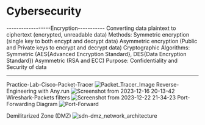 # Cybersecurity
------------------Encryption-----------
Converting data plaintext to ciphertext (encrypted, unreadable data)
Methods: 
Symmetric encryption (single key to both encypt and decrypt data)
Asymmetric encryption (Public and Private keys to encrypt and decrypt data)
Cryptographic Algorithms: 
Symmetric (AES{Advanced Encryption Standard}, DES{Data Encryption Standard})
Asymmetric (RSA and ECC)
Purpose:
Confidentiality and Security of data

---------------------------

Practice-Lab-Cisco-Packet-Tracer
![Packet_Tracer_Image](https://github.com/A00020061/Cybersecurity-Projects/assets/82016672/54f6c0ee-2e39-421f-aa65-e1b10b0e14c4)
Reverse-Engineering with Any.run
![Screenshot from 2023-12-16 20-13-42](https://github.com/A00020061/Cybersecurity-Projects/assets/82016672/f2ee6458-5954-4fdc-ab2a-53e7c3273398)
Wireshark-Packets filters 
![Screenshot from 2023-12-22 21-34-23](https://github.com/A00020061/Cybersecurity-Projects/assets/82016672/fefe314e-3a68-48ff-892c-380b9d6e0a37)
Port-Forwarding Diagram
![Port-Forward](https://github.com/A00020061/Cybersecurity-Projects/assets/82016672/0e53ebc3-18f0-4cb2-b465-3b967bdca144)

Demilitarized Zone (DMZ)
![sdn-dmz_network_architecture](https://github.com/A00020061/Cybersecurity-Projects/assets/82016672/6d3d3212-856a-4452-abb6-9c490c0ae48c)

